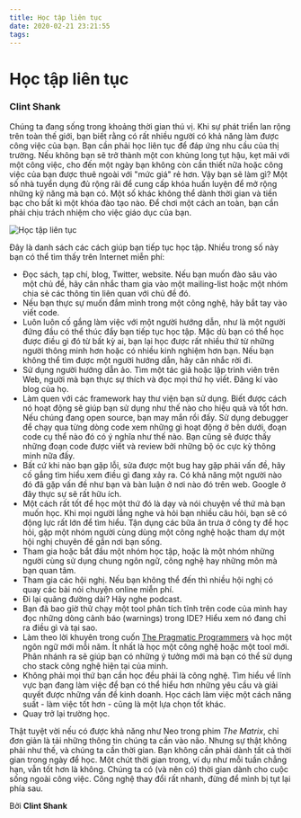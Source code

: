 ```yaml
---
title: Học tập liên tục
date: 2020-02-21 23:21:55
tags:
---
```


# Học tập liên tục

### Clint Shank

Chúng ta đang sống trong khoảng thời gian thú vị. Khi sự phát triển lan rộng trên toàn thế giới, bạn biết rằng có rất nhiều người có khả năng làm được công việc của bạn. Bạn cần phải học liên tục để đáp ứng nhu cầu của thị trường. Nếu không bạn sẽ trở thành một con khủng long tụt hậu, kẹt mãi với một công việc, cho đến một ngày bạn không còn cần thiết nữa hoặc công việc của bạn được thuê ngoài với "mức giá" rẻ hơn.
Vậy bạn sẽ làm gì? Một số nhà tuyển dụng đủ rộng rãi để cung cấp khóa huấn luyện để mở rộng những kỹ năng mà bạn có. Một số khác không thể dành thời gian và tiền bạc cho bất kì một khóa đào tạo nào. Để chơi một cách an toàn, bạn cần phải chịu trách nhiệm cho việc giáo dục của bạn.

![Học tập liên tục](https://assets.kpmg/content/dam/kpmg/images/2016/06/Cyber-Security-Benchmark-2016.jpg/jcr:content/renditions/cq5dam.web.1200.630.jpg)

Đây là danh sách các cách giúp bạn tiếp tục học tập. Nhiều trong số này bạn có thể tìm thấy trên Internet miễn phí:
* Đọc sách, tạp chí, blog, Twitter, website. Nếu bạn muốn đào sâu vào một chủ đề, hãy cân nhắc tham gia vào một mailing-list hoặc một nhóm chia sẻ các thông tin liên quan với chủ đề đó.
* Nếu bạn thực sự muốn đắm mình trong một công nghệ, hãy bắt tay vào viết code.
* Luôn luôn cố gắng làm việc với một người hướng dẫn, như là một người đứng đầu có thể thúc đẩy bạn tiếp tục học tập. Mặc dù bạn có thể học được điều gì đó từ bất kỳ ai, bạn lại học được rất nhiều thứ từ những người thông minh hơn hoặc có nhiều kinh nghiệm hơn bạn. Nếu bạn không thể tìm được một người hướng dẫn, hãy cân nhắc rời đi.
* Sử dụng người hướng dẫn ảo. Tìm một tác giả hoặc lập trình viên trên Web, người mà bạn thực sự thích và đọc mọi thứ họ viết. Đăng kí vào blog của họ.
* Làm quen với các framework hay thư viện bạn sử dụng. Biết được cách nó hoạt động sẽ giúp bạn sử dụng như thế nào cho hiệu quả và tốt hơn. Nếu chúng đang open source, bạn may mắn rồi đấy. Sử dụng debugger để chạy qua từng dòng code xem những gì hoạt động ở bên dưới, đoạn code cụ thể nào đó có ý nghĩa như thế nào. Bạn cũng sẽ được thấy những đoạn code được viết và review bởi những bộ óc cực kỳ thông minh nữa đấy.
* Bất cứ khi nào bạn gặp lỗi, sửa được một bug hay gặp phải vấn đề, hãy cố gắng tìm hiểu xem điều gì đang xảy ra. Có khả năng một người nào đó đã gặp vấn đề như bạn và bàn luận ở nơi nào đó trên web. Google ở đây thực sự sẽ rất hữu ích.
* Một cách rất tốt để học một thứ đó là dạy và nói chuyện về thứ mà bạn muốn học. Khi mọi người lắng nghe và hỏi bạn nhiều câu hỏi, bạn sẽ có động lực rất lớn để tìm hiểu. Tận dụng các bữa ăn trưa ở công ty để học hỏi, gặp một nhóm người cùng dùng một công nghệ hoặc tham dự một hội nghị chuyên đề gần nơi bạn sống.
* Tham gia hoặc bắt đầu một nhóm học tập, hoặc là một nhóm những người cùng sử dụng chung ngôn ngữ, công nghệ hay những môn mà bạn quan tâm.
* Tham gia các hội nghị. Nếu bạn không thể đến thì nhiều hội nghị có quay các bài nói chuyện online miễn phí.
* Đi lại quãng đường dài? Hãy nghe podcast.
* Bạn đã bao giờ thử chạy một tool phân tích tĩnh trên code của mình hay đọc những dòng cảnh báo (warnings) trong IDE? Hiểu xem nó đang chỉ ra điều gì và tại sao.
* Làm theo lời khuyên trong cuốn [The Pragmatic Programmers](http://www.pragprog.com/titles/tpp/the-pragmatic-programmer)  và học một ngôn ngữ mới mỗi năm. Ít nhất là học một công nghệ hoặc một tool mới. Phân nhánh ra sẽ giúp bạn có những ý tưởng mới mà bạn có thể sử dụng cho stack công nghệ hiện tại của mình.
* Không phải mọi thứ bạn cần học đều phải là công nghệ. Tìm hiểu về lĩnh vực bạn đang làm việc để bạn có thể hiểu hơn những yêu cầu và giải quyết được những vấn đề kinh doanh. Học cách làm việc một cách năng suất - làm việc tốt hơn - cũng là một lựa chọn tốt khác.
* Quay trở lại trường học.

Thật tuyệt vời nếu có được khả năng như Neo trong phim *The Matrix*, chỉ đơn giản là tải những thông tin chúng ta cần vào não. Nhưng sự thật không phải như thế, và chúng ta cần thời gian. Bạn không cần phải dành tất cả thời gian trong ngày để học. Một chút thời gian trong, ví dụ như mỗi tuần chẳng hạn, vẫn tốt hơn là không. Chúng ta có (và nên có) thời gian dành cho cuộc sống ngoài công việc.
Công nghệ thay đổi rất nhanh, đừng để mình bị tụt lại phía sau.

Bởi **Clint Shank**
